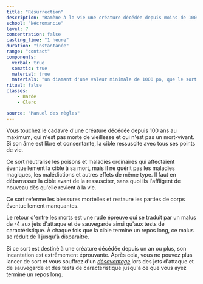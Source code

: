 ```yaml
---
title: "Résurrection"
description: "Ramène à la vie une créature décédée depuis moins de 100 ans."
school: "Nécromancie"
level: 7
concentration: false
casting_time: "1 heure"
duration: "instantanée"
range: "contact"
components:
  verbal: true
  somatic: true
  material: true
  materials: "un diamant d'une valeur minimale de 1000 po, que le sort consume"
ritual: false
classes:
    - Barde
    - Clerc

source: "Manuel des règles"
---
```

Vous touchez le cadavre d'une créature décédée depuis 100 ans au maximum, qui n'est pas morte de vieillesse et qui n'est pas un mort-vivant. Si son âme est libre et consentante, la cible ressuscite avec tous ses points de vie.

Ce sort neutralise les poisons et maladies ordinaires qui affectaient éventuellement la cible à sa mort, mais il ne guérit pas les maladies magiques, les malédictions et autres effets de même type. Il faut en débarrasser la cible avant de la ressusciter, sans quoi ils l'affligent de nouveau dès qu'elle revient à la vie.

Ce sort referme les blessures mortelles et restaure les parties de corps éventuellement manquantes.

Le retour d'entre les morts est une rude épreuve qui se traduit par un malus de -4 aux jets d'attaque et de sauvegarde ainsi qu'aux tests de caractéristique. À chaque fois que la cible termine un repos long, ce malus se réduit de 1 jusqu'à disparaître.

Si ce sort est destiné à une créature décédée depuis un an ou plus, son incantation est extrêmement éprouvante. Après cela, vous ne pouvez plus lancer de sort et vous souffrez d'un [_désavantage_](/utiliser-les-caracteristiques/#avantage-et-desavantage) lors des jets d'attaque et de sauvegarde et des tests de caractéristique jusqu'à ce que vous ayez terminé un repos long.
